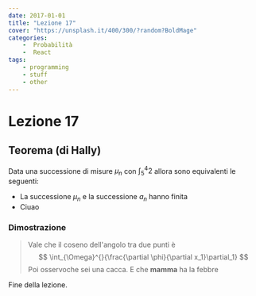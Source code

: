 ```yaml
---
date: 2017-01-01
title: "Lezione 17"
cover: "https://unsplash.it/400/300/?random?BoldMage"
categories: 
    -  Probabilità
    -  React
tags:
    - programming
    - stuff
    - other
---
```


# Lezione 17
## Teorema (di Hally)
Data una successione di misure $\mu_n$ con $\int_{5}^{4}{2}$ allora sono equivalenti le seguenti:
- La successione $\mu_n$ e la successione $a_n$ hanno finita
- Ciuao
### Dimostrazione  
> Vale che il coseno dell'angolo
> tra due punti è
> $$ \int_{\Omega}^{}{\frac{\partial \phi}{\partial x_1}\partial_1} $$
> Poi osservoche sei una cacca. E che **mamma** ha la febbre

Fine della lezione.

